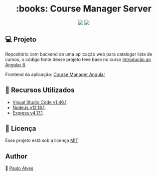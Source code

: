 <h1 align="center">:books: Course Manager Server</h1>

<p align="center">
  <a href="https://nodejs.org/en/"><img src="https://img.shields.io/badge/node.js-v12.18.1-green"></a>
  <a href="https://www.npmjs.com/package/express"><img src="https://img.shields.io/badge/Express-v4.17.1-blue"></a>
</p>

## :computer: Projeto
Repositório com backend de uma aplicação web para catalogar lista de cursos, o código fonte desse projeto teve base no curso [Introdução ao Angular 8](https://digitalinnovation.one/cursos/introducao-ao-angular-8/?ref=lp&hidden_text&source=/skills/angular&).

Frontend da aplicação: [Course Manager Angular](https://github.com/PauloAlves8039/Course-Manager-Angular)

## :wrench: Recursos Utilizados
- [Visual Studio Code v1.46.1](https://code.visualstudio.com/).
- [NodeJs v12.18.1](https://nodejs.org/en/).
- [Express v4.17.1](https://expressjs.com/pt-br/).

## :pencil: Licença
Esse projeto está sob a licença [MIT](https://github.com/PauloAlves8039/Course-Manager-Server/blob/master/LICENSE.md)

## Author
:boy: [Paulo Alves](https://github.com/PauloAlves8039)
